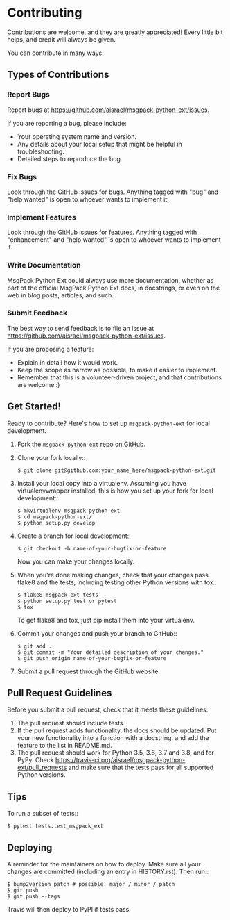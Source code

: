 # Contributing

Contributions are welcome, and they are greatly appreciated! Every little bit
helps, and credit will always be given.

You can contribute in many ways:

## Types of Contributions

### Report Bugs

Report bugs at https://github.com/aisrael/msgpack-python-ext/issues.

If you are reporting a bug, please include:

-   Your operating system name and version.
-   Any details about your local setup that might be helpful in troubleshooting.
-   Detailed steps to reproduce the bug.

### Fix Bugs

Look through the GitHub issues for bugs. Anything tagged with "bug" and "help
wanted" is open to whoever wants to implement it.

### Implement Features

Look through the GitHub issues for features. Anything tagged with "enhancement"
and "help wanted" is open to whoever wants to implement it.

### Write Documentation

MsgPack Python Ext could always use more documentation, whether as part of the
official MsgPack Python Ext docs, in docstrings, or even on the web in blog posts,
articles, and such.

### Submit Feedback

The best way to send feedback is to file an issue at https://github.com/aisrael/msgpack-python-ext/issues.

If you are proposing a feature:

-   Explain in detail how it would work.
-   Keep the scope as narrow as possible, to make it easier to implement.
-   Remember that this is a volunteer-driven project, and that contributions
    are welcome :)

## Get Started!

Ready to contribute? Here's how to set up `msgpack-python-ext` for local development.

1. Fork the `msgpack-python-ext` repo on GitHub.
2. Clone your fork locally::

    ```
    $ git clone git@github.com:your_name_here/msgpack-python-ext.git
    ```

3. Install your local copy into a virtualenv. Assuming you have virtualenvwrapper installed, this is how you set up your fork for local development::

    ```
    $ mkvirtualenv msgpack-python-ext
    $ cd msgpack-python-ext/
    $ python setup.py develop
    ```

4. Create a branch for local development::

    ```
    $ git checkout -b name-of-your-bugfix-or-feature
    ```

    Now you can make your changes locally.

5. When you're done making changes, check that your changes pass flake8 and the
   tests, including testing other Python versions with tox::

    ```
    $ flake8 msgpack_ext tests
    $ python setup.py test or pytest
    $ tox
    ```

    To get flake8 and tox, just pip install them into your virtualenv.

6. Commit your changes and push your branch to GitHub::

    ```
    $ git add .
    $ git commit -m "Your detailed description of your changes."
    $ git push origin name-of-your-bugfix-or-feature
    ```

7. Submit a pull request through the GitHub website.

## Pull Request Guidelines

Before you submit a pull request, check that it meets these guidelines:

1. The pull request should include tests.
2. If the pull request adds functionality, the docs should be updated. Put
   your new functionality into a function with a docstring, and add the
   feature to the list in README.md.
3. The pull request should work for Python 3.5, 3.6, 3.7 and 3.8, and for PyPy. Check
   https://travis-ci.org/aisrael/msgpack-python-ext/pull_requests
   and make sure that the tests pass for all supported Python versions.

## Tips

To run a subset of tests::

```
$ pytest tests.test_msgpack_ext
```

## Deploying

A reminder for the maintainers on how to deploy.
Make sure all your changes are committed (including an entry in HISTORY.rst).
Then run::

```
$ bump2version patch # possible: major / minor / patch
$ git push
$ git push --tags
```

Travis will then deploy to PyPI if tests pass.
